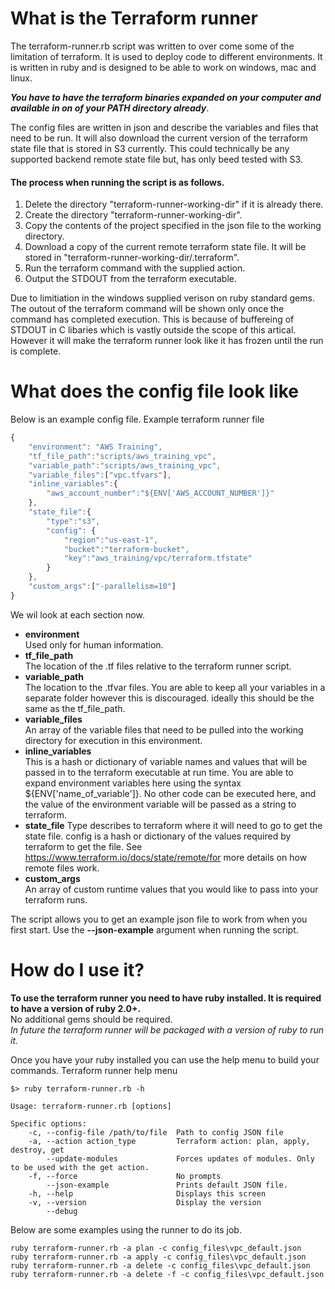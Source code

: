 # What is the Terraform runner

The terraform-runner.rb script was written to over come some of the limitation of terraform.
It is used to deploy code to different environments. It is written in ruby and is designed to be able to work on windows, mac and linux.

*__You have to have the terraform binaries expanded on your computer and available in on of your PATH directory already__*.

The config files are written in json and describe the variables and files that need to be run. It will also download the current version of the terraform state file that is stored in S3 currently. This could technically be any supported backend remote state file but, has only beed tested with S3.

#### The process when running the script is as follows.  
1. Delete the directory "terraform-runner-working-dir" if it is already there.  
2. Create the directory "terraform-runner-working-dir".  
3. Copy the contents of the project specified in the json file to the working directory.  
4. Download a copy of the current remote terraform state file. It will be stored in "terraform-runner-working-dir/.terraform".  
5. Run the terraform command with the supplied action.  
6. Output the STDOUT from the terraform executable.  

Due to limitiation in the windows supplied verison on ruby standard gems. The outout of the terraform command will be shown only once the command has completed execution.
This is because of buffereing of STDOUT in C libaries which is vastly outside the scope of this artical.
However it will make the terraform runner look like it has frozen until the run is complete.

# What does the config file look like
Below is an example config file.
Example terraform runner file
```javascript
{
	"environment": "AWS Training",
	"tf_file_path":"scripts/aws_training_vpc",
	"variable_path":"scripts/aws_training_vpc",
	"variable_files":["vpc.tfvars"],
	"inline_variables":{
		"aws_account_number":"${ENV['AWS_ACCOUNT_NUMBER']}"
	},
	"state_file":{
		"type":"s3",
		"config": {
			"region":"us-east-1",
			"bucket":"terraform-bucket",
			"key":"aws_training/vpc/terraform.tfstate"
		}
	},
	"custom_args":["-parallelism=10"]
}
```

We wil look at each section now.
* __environment__  
Used only for human information.
* __tf_file_path__  
The location of the .tf files relative to the terraform runner script.  
* __variable_path__  
The location to the .tfvar files. You are able to keep all your variables in a separate folder however this is discouraged. ideally this should be the same as the tf_file_path.  
* __variable_files__  
An array of the variable files that need to be pulled into the working directory for execution in this environment.  
* __inline_variables__  
This is a hash or dictionary of variable names and values that will be passed in to the terraform executable at run time.
You are able to expand environment variables here using the syntax ${ENV['name_of_variable']}.
No other code can be executed here, and the value of the environment variable will be passed as a string to terraform.  
* __state_file__
Type describes to terraform where it will need to go to get the state file.
config is a hash or dictionary of the values required by terraform to get the file.
See https://www.terraform.io/docs/state/remote/for more details on how remote files work.  
* __custom_args__  
An array of custom runtime values that you would like to pass into your terraform runs.  

The script allows you to get an example json file to work from when you first start. Use the __--json-example__ argument when running the script.

# How do I use it?
__To use the terraform runner you need to have ruby installed. It is required to have a version of ruby 2.0+.__  
No additional gems should be required.  
*In future the terraform runner will be packaged with a version of ruby to run it.*  

Once you have your ruby installed you can use the help menu to build your commands.
Terraform runner help menu
```
$> ruby terraform-runner.rb -h
 
Usage: terraform-runner.rb [options]

Specific options:
    -c, --config-file /path/to/file  Path to config JSON file
    -a, --action action_type         Terraform action: plan, apply, destroy, get
        --update-modules             Forces updates of modules. Only to be used with the get action.
    -f, --force                      No prompts
        --json-example               Prints default JSON file.
    -h, --help                       Displays this screen
    -v, --version                    Display the version
        --debug
```

Below are some examples using the runner to do its job.  
```
ruby terraform-runner.rb -a plan -c config_files\vpc_default.json
ruby terraform-runner.rb -a apply -c config_files\vpc_default.json
ruby terraform-runner.rb -a delete -c config_files\vpc_default.json
ruby terraform-runner.rb -a delete -f -c config_files\vpc_default.json
```
  